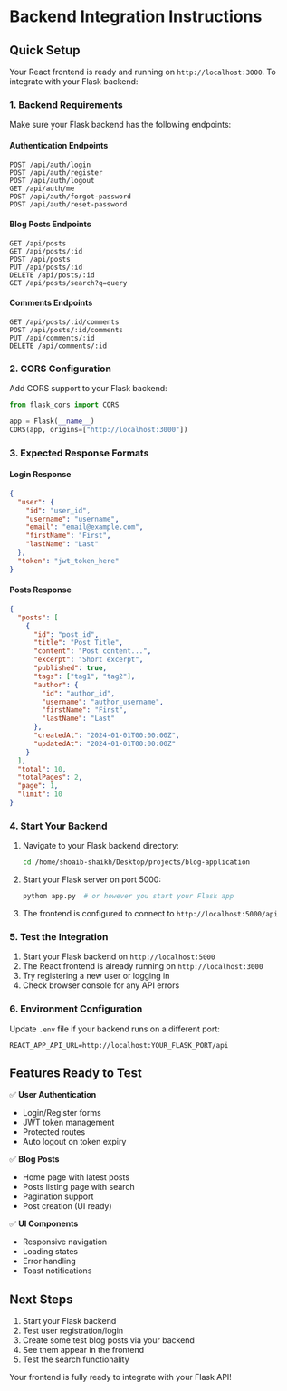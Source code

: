 # Backend Integration Instructions

## Quick Setup

Your React frontend is ready and running on `http://localhost:3000`. To integrate with your Flask backend:

### 1. Backend Requirements

Make sure your Flask backend has the following endpoints:

#### Authentication Endpoints
```
POST /api/auth/login
POST /api/auth/register  
POST /api/auth/logout
GET /api/auth/me
POST /api/auth/forgot-password
POST /api/auth/reset-password
```

#### Blog Posts Endpoints  
```
GET /api/posts
GET /api/posts/:id
POST /api/posts
PUT /api/posts/:id
DELETE /api/posts/:id
GET /api/posts/search?q=query
```

#### Comments Endpoints
```
GET /api/posts/:id/comments
POST /api/posts/:id/comments
PUT /api/comments/:id
DELETE /api/comments/:id
```

### 2. CORS Configuration

Add CORS support to your Flask backend:

```python
from flask_cors import CORS

app = Flask(__name__)
CORS(app, origins=["http://localhost:3000"])
```

### 3. Expected Response Formats

#### Login Response
```json
{
  "user": {
    "id": "user_id",
    "username": "username",
    "email": "email@example.com",
    "firstName": "First",
    "lastName": "Last"
  },
  "token": "jwt_token_here"
}
```

#### Posts Response  
```json
{
  "posts": [
    {
      "id": "post_id",
      "title": "Post Title",
      "content": "Post content...",
      "excerpt": "Short excerpt",
      "published": true,
      "tags": ["tag1", "tag2"],
      "author": {
        "id": "author_id", 
        "username": "author_username",
        "firstName": "First",
        "lastName": "Last"
      },
      "createdAt": "2024-01-01T00:00:00Z",
      "updatedAt": "2024-01-01T00:00:00Z"
    }
  ],
  "total": 10,
  "totalPages": 2,
  "page": 1,
  "limit": 10
}
```

### 4. Start Your Backend

1. Navigate to your Flask backend directory:
   ```bash
   cd /home/shoaib-shaikh/Desktop/projects/blog-application
   ```

2. Start your Flask server on port 5000:
   ```bash
   python app.py  # or however you start your Flask app
   ```

3. The frontend is configured to connect to `http://localhost:5000/api`

### 5. Test the Integration

1. Start your Flask backend on `http://localhost:5000`
2. The React frontend is already running on `http://localhost:3000`
3. Try registering a new user or logging in
4. Check browser console for any API errors

### 6. Environment Configuration

Update `.env` file if your backend runs on a different port:

```env
REACT_APP_API_URL=http://localhost:YOUR_FLASK_PORT/api
```

## Features Ready to Test

✅ **User Authentication**
- Login/Register forms
- JWT token management  
- Protected routes
- Auto logout on token expiry

✅ **Blog Posts**
- Home page with latest posts
- Posts listing page with search
- Pagination support
- Post creation (UI ready)

✅ **UI Components**
- Responsive navigation
- Loading states
- Error handling
- Toast notifications

## Next Steps

1. Start your Flask backend
2. Test user registration/login
3. Create some test blog posts via your backend
4. See them appear in the frontend
5. Test the search functionality

Your frontend is fully ready to integrate with your Flask API!
